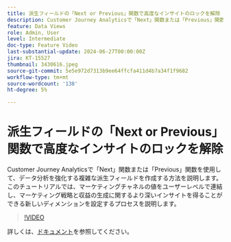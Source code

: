 ```yaml
---
title: 派生フィールドの「Next or Previous」関数で高度なインサイトのロックを解除
description: Customer Journey Analyticsで「Next」関数または「Previous」関数を使用して、データ分析を強化する複雑な派生フィールドを作成する方法を説明します。 このチュートリアルでは、マーケティングチャネルの値をユーザーレベルで連結し、マーケティング戦略と収益の生成に関するより深いインサイトを得ることができる新しいディメンションを設定するプロセスを説明します。
feature: Data Views
role: Admin, User
level: Intermediate
doc-type: Feature Video
last-substantial-update: 2024-06-27T00:00:00Z
jira: KT-15527
thumbnail: 3430616.jpeg
source-git-commit: 5e5e972d7313b9ee64ffcfa411d4b7a34f1f9682
workflow-type: tm+mt
source-wordcount: '138'
ht-degree: 5%

---
```


# 派生フィールドの「Next or Previous」関数で高度なインサイトのロックを解除

Customer Journey Analyticsで「Next」関数または「Previous」関数を使用して、データ分析を強化する複雑な派生フィールドを作成する方法を説明します。 このチュートリアルでは、マーケティングチャネルの値をユーザーレベルで連結し、マーケティング戦略と収益の生成に関するより深いインサイトを得ることができる新しいディメンションを設定するプロセスを説明します。

>[!VIDEO](https://video.tv.adobe.com/v/3447734/?learn=on&captions=jpn)

詳しくは、[ドキュメント](https://experienceleague.adobe.com/ja/docs/analytics-platform/using/cja-dataviews/derived-fields)を参照してください。
